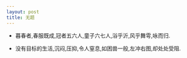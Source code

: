 ```yaml
---
layout: post
title: 无题
---
```


* 暮春者,春服既成,冠者五六人,童子六七人,浴乎沂,风乎舞雩,咏而归.

* 没有目标的生活,沉闷,压抑,令人窒息,如困兽一般,左冲右图,却处处受阻.